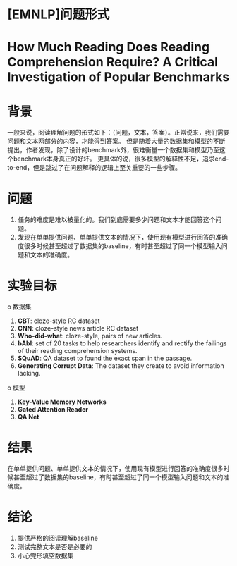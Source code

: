 # [EMNLP]问题形式
# How Much Reading Does Reading Comprehension Require?  A Critical Investigation of Popular Benchmarks

# 背景
一般来说，阅读理解问题的形式如下：（问题，文本，答案）。正常说来，我们需要问题和文本两部分的内容，才能得到答案。
但是随着大量的数据集和模型的不断提出，作者发现，除了设计的benchmark外，很难衡量一个数据集和模型乃至这个benchmark本身真正的好坏。
更具体的说，很多模型的解释性不足，追求end-to-end，但是跳过了在问题解释的逻辑上至关重要的一些步骤。

# 问题
1. 任务的难度是难以被量化的。我们到底需要多少问题和文本才能回答这个问题。
2. 发现在单单提供问题、单单提供文本的情况下，使用现有模型进行回答的准确度很多时候甚至超过了数据集的baseline，有时甚至超过了同一个模型输入问题和文本的准确度。

# 实验目标
o 数据集
1. **CBT**: cloze-style RC dataset
2. **CNN**: cloze-style news article RC dataset
3. **Who-did-what**: cloze-style, pairs of new articles.
4. **bAbI**: set of 20 tasks to help researchers identify and rectify the failings of their reading comprehension systems.
5. **SQuAD**: QA dataset to found the exact span in the passage.
6. **Generating Corrupt Data**: The dataset they create to avoid information lacking.

o 模型
1. **Key-Value Memory Networks**
2. **Gated Attention Reader**
3. **QA Net**

# 结果
在单单提供问题、单单提供文本的情况下，使用现有模型进行回答的准确度很多时候甚至超过了数据集的baseline，有时甚至超过了同一个模型输入问题和文本的准确度。

# 结论
1. 提供严格的阅读理解baseline
2. 测试完整文本是否是必要的
3. 小心完形填空数据集
